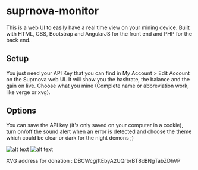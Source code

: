 # suprnova-monitor

This is a web UI to easily have a real time view on your mining device. Built with HTML, CSS, Bootstrap and AngularJS for the front end and PHP for the back end.

## Setup

You just need your API Key that you can find in My Account > Edit Account on the Suprnova web UI. It will show you the hashrate, the balance and the gain on live. Choose what you mine (Complete name or abbreviation work, like verge or xvg).

## Options

You can save the API key (it's only saved on your computer in a cookie), turn on/off the sound alert when an error is detected and choose the theme which could be clear or dark for the night demons ;)

![alt text](http://flowp.fr/public/presentation-mining-monitor.png)
![alt text](http://flowp.fr/public/presentation-mining-monitor-dark.png)


XVG address for donation : DBCWcgj1tEbyA2UQrbrBT8cBNgTabZDhVP
